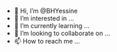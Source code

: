 - 👋 Hi, I’m @BHYessine
- 👀 I’m interested in ...
- 🌱 I’m currently learning ...
- 💞️ I’m looking to collaborate on ...
- 📫 How to reach me ...

<!---
BHYessine/BHYessine is a ✨ special ✨ repository because its `README.md` (this file) appears on your GitHub profile.
You can click the Preview link to take a look at your changes.
--->
